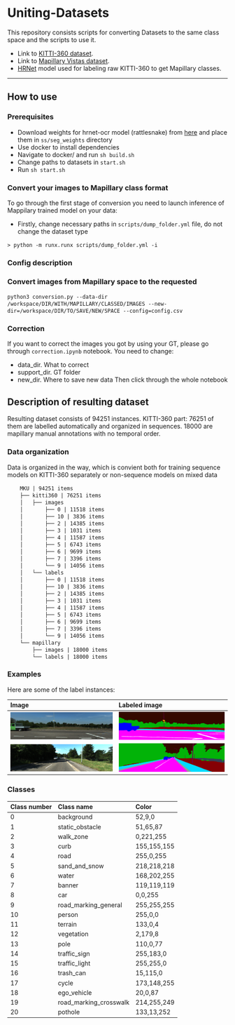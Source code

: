 # Uniting-Datasets
This repository consists scripts for converting Datasets to the same class space and the scripts to use it. 

 - Link to [KITTI-360 dataset](http://www.cvlibs.net/datasets/kitti-360/).
 - Link to [Mapillary Vistas dataset](https://www.mapillary.com/dataset/vistas).
 - [HRNet](https://github.com/NVIDIA/semantic-segmentation) model used for labeling raw KITTI-360 to get Mapillary classes.

---
## How to use
### Prerequisites
 - Download weights for hrnet-ocr model (rattlesnake) from [here](https://drive.google.com/drive/folders/1fs-uLzXvmsISbS635eRZCc5uzQdBIZ_U) and place them in ```ss/seg_weights``` directory
 - Use docker to install dependencies
 - Navigate to docker/ and run ```sh build.sh```
 - Change paths to datasets in ```start.sh```
 - Run ```sh start.sh```
### Convert your images to Mapillary class format
To go through the first stage of conversion you need to launch inference of Mappilary trained model on your data:
 - Firstly, change necessary paths in ```scripts/dump_folder.yml``` file, do not change the dataset type
```
> python -m runx.runx scripts/dump_folder.yml -i
```
### Config description

### Convert images from Mapillary space to the requested
```
python3 conversion.py --data-dir /workspace/DIR/WITH/MAPILLARY/CLASSED/IMAGES --new-dir=/workspace/DIR/TO/SAVE/NEW/SPACE --config=config.csv
```
### Correction 
If you want to correct the images you got by using your GT, please go through ```correction.ipynb``` notebook. You need to change:
 - data_dir. What to correct
 - support_dir. GT folder
 - new_dir. Where to save new data
Then click through the whole notebook
## Description of resulting dataset
Resulting dataset consists of 94251 instances. KITTI-360 part: 76251 of them are labelled automatically and organized in sequences. 18000 are mapillary manual annotations with no temporal order. 
### Data organization

Data is organized in the way, which is convient both for training sequence models on KITTI-360 separately or non-sequence models on mixed data
```
    MKU | 94251 items
    ├── kitti360 | 76251 items
    │   ├── images 
    │       ├── 0 | 11518 items
    │       ├── 10 | 3836 items
    │       ├── 2 | 14385 items
    │       ├── 3 | 1031 items
    │       ├── 4 | 11587 items
    │       ├── 5 | 6743 items
    │       ├── 6 | 9699 items
    │       ├── 7 | 3396 items
    │       └── 9 | 14056 items
    │   └── labels
    │       ├── 0 | 11518 items
    │       ├── 10 | 3836 items
    │       ├── 2 | 14385 items
    │       ├── 3 | 1031 items
    │       ├── 4 | 11587 items
    │       ├── 5 | 6743 items
    │       ├── 6 | 9699 items
    │       ├── 7 | 3396 items
    │       └── 9 | 14056 items
    └── mapillary
        ├── images | 18000 items
        └── labels | 18000 items
```

### Examples

Here are some of the label instances:

| Image | Labeled image |
| :---------------- | :--------------- |
|<img src="md_materials/in_0000000163.png" width="650">|<img src="md_materials/new_0000000163_prediction.png" width="650">|
|<img src="md_materials/in_0000000286.png" width="650">|<img src="md_materials/new_0000000286_prediction.png" width="650">|


### Classes

| Class number | Class name | Color |
| :---------------- | :--------------- | :----- |
| 0 | background | 52,9,0 |
| 1 | static_obstacle | 51,65,87 |
| 2 | walk_zone | 0,221,255 |
| 3 | curb | 155,155,155 |
| 4 | road | 255,0,255 |
| 5 | sand_and_snow | 218,218,218 |
| 6 | water | 168,202,255 |
| 7 | banner | 119,119,119 |
| 8 | car | 0,0,255 |
| 9 | road_marking_general | 255,255,255 |
| 10 | person | 255,0,0 |
| 11 | terrain | 133,0,4 |
| 12 | vegetation | 2,179,8 |
| 13 | pole | 110,0,77 |
| 14 | traffic_sign | 255,183,0 |
| 15 | traffic_light | 255,255,0 |
| 16 | trash_can | 15,115,0 |
| 17 | cycle | 173,148,255 |
| 18 | ego_vehicle | 20,0,87 |
| 19 | road_marking_crosswalk | 214,255,249 |
| 20 | pothole | 133,13,252 |
